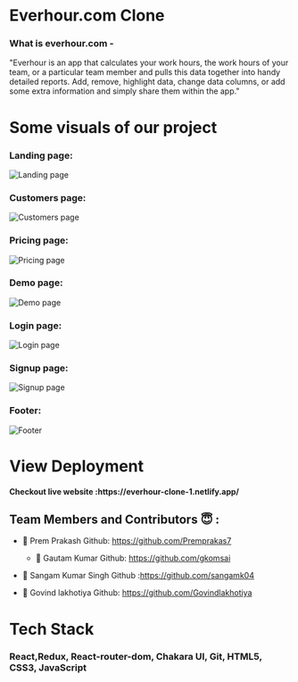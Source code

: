 <h1>Everhour.com Clone</h1>



<h3>What is everhour.com -</h3>
<p>"Everhour is an app that calculates your work hours, the work hours of your team, or a particular team member and pulls this data together into handy detailed reports. Add, remove, highlight data, change data columns, or add some extra information and simply share them within the app."</p>

</hr>



<h1>Some visuals of our project </h1>
 </hr>
 <h3>Landing page: </h3>
 <img src="https://user-images.githubusercontent.com/101813593/187067344-532d5701-f9d7-4baa-81d4-ff1872bf47a8.PNG" alt="Landing page"/>
  <h3>Customers page: </h3>
<img src="https://user-images.githubusercontent.com/96183163/180624173-e2597428-0c2c-463c-82c4-5b0306dda060.jpeg" alt="Customers page"  />
  <h3>Pricing page: </h3>
<img src="https://user-images.githubusercontent.com/99814514/187064107-b85b80dd-65c5-4719-84ce-82e82113f447.png" alt="Pricing page" />
  <h3>Demo page: </h3>
<img src="https://user-images.githubusercontent.com/96183163/180624301-50893ddf-28fe-4d6d-b162-d811a34026ee.jpeg" alt="Demo page" />
  <h3>Login page: </h3>
<img src="https://user-images.githubusercontent.com/96183163/180624349-e91afd59-e080-4aa5-8cd3-0b2718a4e850.jpeg" alt="Login page" />
  <h3>Signup page: </h3>
<img src="https://user-images.githubusercontent.com/96183163/180624398-87edaab7-a61b-4e78-8a83-fc9767fdc152.jpeg" alt="Signup page" />
  <h3>Footer: </h3>
<img src="https://user-images.githubusercontent.com/101813593/187067413-b3f2123b-fbb5-4644-9132-8b9d0a0a7594.PNG" alt="Footer" />



<h1>View Deployment</h1>
</hr>
<h4>Checkout live website :https://everhour-clone-1.netlify.app/</h4>
</hr>

## Team Members and Contributors 😇 :

- 👤 Prem Prakash
  Github: https://github.com/Premprakas7
  
  - 👤 Gautam Kumar
  Github: https://github.com/gkomsai
  
 - 👤 Sangam Kumar Singh
  Github :https://github.com/sangamk04
  
- 👤 Govind lakhotiya
  Github: https://github.com/Govindlakhotiya
  

  


</hr>
<h1>Tech Stack </h1>
<h3>React,Redux, React-router-dom, Chakara UI, Git,  HTML5, CSS3, JavaScript </h3>


